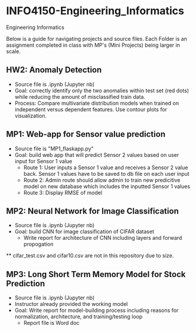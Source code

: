 # INFO4150-Engineering_Informatics
Engineering Informatics

Below is a guide for navigating projects and source files. 
Each Folder is an assignment completed in class with MP's (Mini Projects) being larger in scale.


## HW2: Anomaly Detection
  - Source file is .ipynb (Jupyter nb)
  - Goal: correctly identify only the two anomalies within test set (red dots) while reducing the amount of misclassified train data.
  - Process: Compare multivariate distribution models when trained on independent versus dependent features. Use contour plots for visualization.

## MP1: Web-app for Sensor value prediction
  - Source file is "MP1_flaskapp.py" 
  - Goal: build web app that will predict Sensor 2 values based on user input for Sensor 1 value
    - Route 1: User inputs a Sensor 1 value and receives a Sensor 2 value back. Sensor 1 values have to be saved to db file on each user input
    - Route 2: Admin route should allow admin to train new predicitive model on new database which includes the inputted Sensor 1 values
    - Route 3: Display RMSE of model

## MP2: Neural Network for Image Classification
  - Source file is .ipynb (Jupyter nb)
  - Goal: build CNN for image classification of CIFAR dataset
    - Write report for architecture of CNN including layers and forward propogation
  
  ** cifar_test.csv and cifar10.csv are not in this repository due to size.

## MP3: Long Short Term Memory Model for Stock Prediction
  - Source file is .ipynb (Jupyter nb)
  - Instructor already provided the working model
  - Goal: Write report for model-building process including reasons for normalization, architecture, and training/testing loop
    - Report file is Word doc
